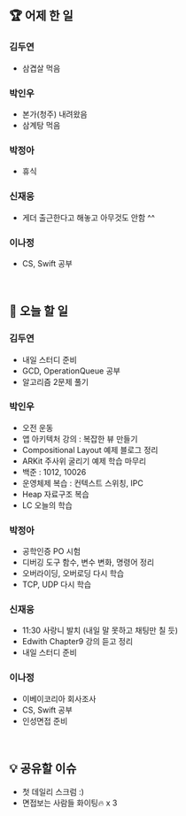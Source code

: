 ## 🏆 어제 한 일

### 김두연

- 삼겹살 먹음


### 박인우

- 본가(청주) 내려왔음
- 삼계탕 먹음

### 박정아

- 휴식

### 신재웅

- 게더 출근한다고 해놓고 아무것도 안함 ^^

### 이나정

- CS, Swift 공부

<br/>

## 🎯 오늘 할 일

### 김두연

- 내일 스터디 준비
- GCD, OperationQueue 공부
- 알고리즘 2문제 풀기

### 박인우

- 오전 운동
- 앱 아키텍처 강의 : 복잡한 뷰 만들기
- Compositional Layout 예제 블로그 정리
- ARKit 주사위 굴리기 예제 학습 마무리
- 백준 : 1012, 10026
- 운영체제 복습 : 컨텍스트 스위칭, IPC
- Heap 자료구조 복습
- LC 오늘의 학습

### 박정아

- 공학인증 PO 시험
- 디버깅 도구 함수, 변수 변화, 명령어 정리
- 오버라이딩, 오버로딩 다시 학습
- TCP, UDP 다시 학습

### 신재웅

- 11:30 사랑니 발치 (내일 말 못하고 채팅만 칠 듯)
- Edwith Chapter9 강의 듣고 정리
- 내일 스터디 준비

### 이나정

- 이베이코리아 회사조사
- CS, Swift 공부
- 인성면접 준비

<br/>

## 💡 공유할 이슈

- 첫 데일리 스크럼 :)
- 면접보는 사람들 화이팅🔥 x 3


